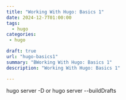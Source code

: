 ```yaml
---
title: "Working With Hugo: Basics 1"
date: 2024-12-7T01:00:00
tags:
  - hugo
categories: 
 - hugo

draft: true
url: "hugo-basics1"
summary: "BWorking With Hugo: Basics 1"
description: "Working With Hugo: Basics 1"

---
```



hugo server -D
or 
hugo server --buildDrafts
